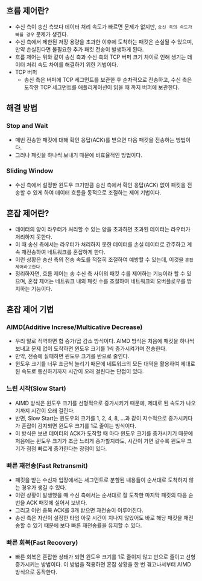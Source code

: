 ## 흐름 제어란?

- 수신 측이 송신 측보다 데이터 처리 속도가 빠르면 문제가 없지만, `송신 측의 속도가 빠를 경우` 문제가 생긴다.
- 수신 측에서 제한된 저장 용량을 초과한 이후에 도착하는 패킷은 손실될 수 있으며, 만약 손실된다면 불필요한 추가 패킷 전송이 발생하게 된다.
- 흐름 제어는 위와 같이 송신 측과 수신 측의 TCP 버퍼 크기 차이로 인해 생기는 데이터 처리 속도 차이를 해결하기 위한 기법이다.
- TCP 버퍼
    - 송신 측은 버퍼에 TCP 세그먼트를 보관한 후 순차적으로 전송하고, 수신 측은 도착한 TCP 세그먼트를 애플리케이션이 읽을 때 까지 버퍼에 보관한다.

## 해결 방법

### Stop and Wait

- 매번 전송한 패킷에 대해 확인 응답(ACK)를 받으면 다음 패킷을 전송하는 방법이다.
- 그러나 패킷을 하나씩 보내기 때문에 비효율적인 방법이다.

### Sliding Window

- 수신 측에서 설정한 윈도우 크기만큼 송신 측에서 확인 응답(ACK) 없이 패킷을 전송할 수 있게 하여 데이터 흐름을 동적으로 조절하는 제어 기법이다.

## 혼잡 제어란?

- 데이터의 양이 라우터가 처리할 수 있는 양을 초과하면 초과된 데이터는 라우터가 처리하지 못한다.
- 이 때 송신 측에서는 라우터가 처리하지 못한 데이터를 손실 데이터로 간주하고 계속 재전송하여 네트워크를 혼잡하게 한다.
- 이런 상황은 송신 측의 전송 속도를 적절히 조절하여 예방할 수 있는데, 이것을 `혼잡 제어라고한다.`
- 정리하자면, 흐름 제어는 송 수신 측 사이의 패킷 수를 제어하는 기능이라 할 수 있으며, 혼잡 제어는 네트워크 내의 패킷 수를 조절하여 네트워크의 오버플로우를 방지하는 기능이다.

## 혼잡 제어 기법

### AIMD(Additive Increse/Multicative Decrease)

- 우리 말로 직역하면 합 증가/곱 감소 방식이다. AIMD 방식은 처음에 패킷을 하나씩 보내고 문제 없이 도착하면 윈도우 크기를 1씩 증가시켜가며 전송한다.
- 만약, 전송에 실패하면 윈도우 크기를 반으로 줄인다.
- 윈도우 크기를 너무 조금씩 늘리기 때문에 네트워크의 모든 대역을 활용하여 제대로 된 속도로 통신하기까지 시간이 오래 걸린다는 단점이 있다.

### 느린 시작(Slow Start)

- AIMD 방식은 윈도우 크기를 선형적으로 증가시키기 때문에, 제대로 된 속도가 나오기까지 시간이 오래 걸린다.
- 반면, Slow Start는 윈도우의 크기를 1, 2, 4, 8, …과 같이 지수적으로 증가시키다가 혼잡이 감지되면 윈도우 크기를 1로 줄이는 방식이다.
- 이 방식은 보낸 데이터의 ACK가 도착할 때 마다 윈도우 크기를 증가시키기 때문에 처음에는 윈도우 크기가 조금 느리게 증가할지라도, 시간이 가면 갈수록 윈도우 크기가 점점 빠르게 증가한다는 장점이 있다.

### 빠른 재전송(Fast Retransmit)

- 패킷을 받는 수신자 입장에서는 세그먼트로 분할된 내용들이 순서대로 도착하지 않는 경우가 생길 수 있다.
- 이런 상황이 발생했을 때 수신 측에서는 순서대로 잘 도착한 마지막 패킷의 다음 순번을 ACK 패킷에 실어서 보낸다.
- 그리고 이런 중복 ACK를 3개 받으면 재전송이 이루어진다.
- 송신 측은 자신이 설정한 타임 아웃 시간이 지나지 않았어도 바로 해당 패킷을 재전송할 수 있기 때문에 보다 빠른 재전송률을 유지할 수 있다.

### 빠른 회복(Fast Recovery)

- 빠른 회복은 혼잡한 상태가 되면 윈도우 크기를 1로 줄이지 않고 반으로 줄이고 선형 증가시키는 방법이다. 이 방법을 적용하면 혼잡 상황을 한 번 겪고나서부터 AIMD 방식으로 동작한다.